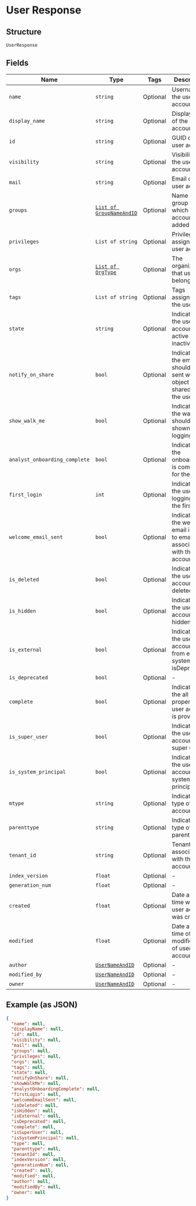 
# User Response

## Structure

`UserResponse`

## Fields

| Name | Type | Tags | Description |
|  --- | --- | --- | --- |
| `name` | `string` | Optional | Username of the user account |
| `display_name` | `string` | Optional | Display name of the user account |
| `id` | `string` | Optional | GUID of the user account |
| `visibility` | `string` | Optional | Visibility of the user account |
| `mail` | `string` | Optional | Email of the user account |
| `groups` | [`List of GroupNameAndID`](../../doc/models/group-name-and-id.md) | Optional | Name of the group to which user account is added |
| `privileges` | `List of string` | Optional | Privileges assigned to user account |
| `orgs` | [`List of OrgType`](../../doc/models/org-type.md) | Optional | The organizations that user belongs to |
| `tags` | `List of string` | Optional | Tags assigned to the user |
| `state` | `string` | Optional | Indicates if the user account is active or inactive |
| `notify_on_share` | `bool` | Optional | Indicates if the email should be sent when object is shared with the user |
| `show_walk_me` | `bool` | Optional | Indicates if the walk me should be shown when logging in |
| `analyst_onboarding_complete` | `bool` | Optional | Indicates if the onboarding is completed for the user |
| `first_login` | `int` | Optional | Indicates if the use is logging in for the first time |
| `welcome_email_sent` | `bool` | Optional | Indicates if the welcome email is sent to email associated with the user account |
| `is_deleted` | `bool` | Optional | Indicates if the user account is deleted |
| `is_hidden` | `bool` | Optional | Indicates if the user account is hidden |
| `is_external` | `bool` | Optional | Indicates if the user account is from external system<br>isDeprecated |
| `is_deprecated` | `bool` | Optional | - |
| `complete` | `bool` | Optional | Indicates if the all the properties of user account is provided |
| `is_super_user` | `bool` | Optional | Indicates if the user account is super user |
| `is_system_principal` | `bool` | Optional | Indicates if the user account is system principal |
| `mtype` | `string` | Optional | Indicates the type of user account |
| `parenttype` | `string` | Optional | Indicates the type of parent object |
| `tenant_id` | `string` | Optional | Tenant id associated with the user account |
| `index_version` | `float` | Optional | - |
| `generation_num` | `float` | Optional | - |
| `created` | `float` | Optional | Date and time when user account was created |
| `modified` | `float` | Optional | Date and time of last modification of user account |
| `author` | [`UserNameAndID`](../../doc/models/user-name-and-id.md) | Optional | - |
| `modified_by` | [`UserNameAndID`](../../doc/models/user-name-and-id.md) | Optional | - |
| `owner` | [`UserNameAndID`](../../doc/models/user-name-and-id.md) | Optional | - |

## Example (as JSON)

```json
{
  "name": null,
  "displayName": null,
  "id": null,
  "visibility": null,
  "mail": null,
  "groups": null,
  "privileges": null,
  "orgs": null,
  "tags": null,
  "state": null,
  "notifyOnShare": null,
  "showWalkMe": null,
  "analystOnboardingComplete": null,
  "firstLogin": null,
  "welcomeEmailSent": null,
  "isDeleted": null,
  "isHidden": null,
  "isExternal": null,
  "isDeprecated": null,
  "complete": null,
  "isSuperUser": null,
  "isSystemPrincipal": null,
  "type": null,
  "parenttype": null,
  "tenantId": null,
  "indexVersion": null,
  "generationNum": null,
  "created": null,
  "modified": null,
  "author": null,
  "modifiedBy": null,
  "owner": null
}
```

